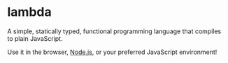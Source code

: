 lambda
======

A simple, statically typed, functional programming language that compiles to plain JavaScript.

Use it in the browser, [Node.js](http://nodejs.org/), or your preferred JavaScript environment!
